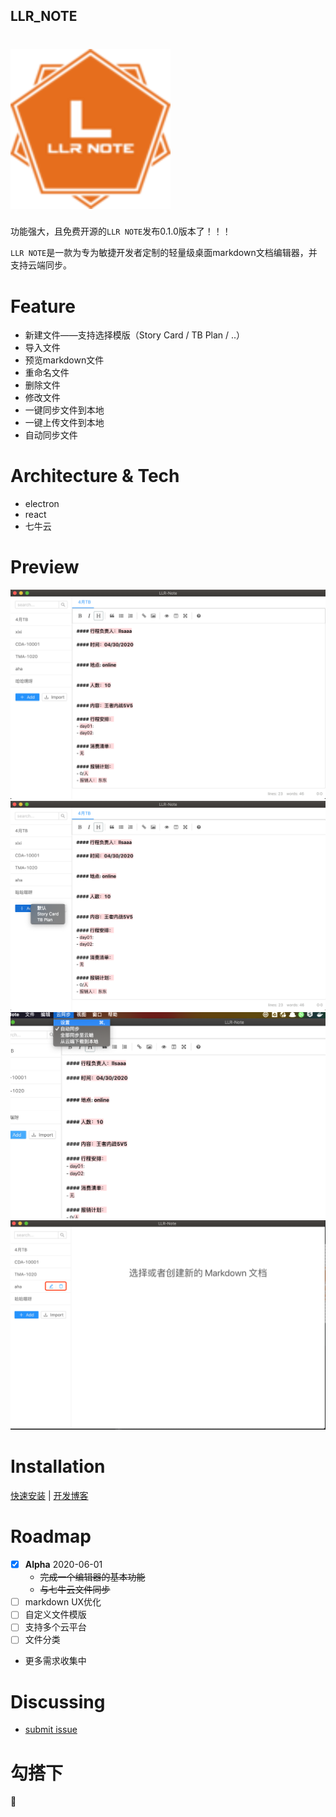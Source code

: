 ## LLR_NOTE

![](https://raw.githubusercontent.com/Easy-Dojo/llr-note/master/assets/icon.png)
=========================


功能强大，且免费开源的`LLR NOTE`发布0.1.0版本了！！！

`LLR NOTE`是一款为专为敏捷开发者定制的轻量级桌面markdown文档编辑器，并支持云端同步。

Feature
=========================
- 新建文件——支持选择模版（Story Card / TB Plan / ..）
- 导入文件
- 预览markdown文件
- 重命名文件
- 删除文件
- 修改文件
- 一键同步文件到本地
- 一键上传文件到本地
- 自动同步文件



Architecture & Tech
=========================
- electron
- react
- 七牛云


Preview
=========================
![](https://github.com/Easy-Dojo/llr-note/blob/master/assets/screenshot1.png?raw=true)
![](https://github.com/Easy-Dojo/llr-note/blob/master/assets/screenshot2.png?raw=true)
![](https://github.com/Easy-Dojo/llr-note/blob/master/assets/screenshot3.png?raw=true)
![](https://github.com/Easy-Dojo/llr-note/blob/master/assets/screenshot4.png?raw=true)

Installation
=========================
[快速安装](https://github.com/Easy-Dojo/llr-note/releases) | [开发博客](https://www.jianshu.com/p/527997c52496)

Roadmap
=========================
- [x] **Alpha** 2020-06-01
    - ~~完成一个编辑器的基本功能~~
    - ~~与七牛云文件同步~~
- [ ] markdown UX优化
- [ ] 自定义文件模版
- [ ] 支持多个云平台
- [ ] 文件分类
- 更多需求收集中


Discussing
=========================
- [submit issue](https://github.com/Easy-Dojo/llr-note/issues/new)


勾搭下
=========================
🤗️

